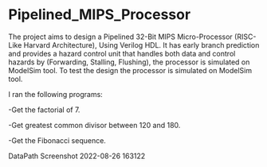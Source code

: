 # Pipelined_MIPS_Processor
The project aims to design a Pipelined 32-Bit MIPS Micro-Processor (RISC-Like Harvard Architecture), Using Verilog HDL. It has early branch prediction and provides a hazard control unit that handles both data and control hazards by (Forwarding, Stalling, Flushing), the processor is simulated on ModelSim tool. To test the design the processor is simulated on ModelSim tool.

I ran the following programs:

-Get the factorial of 7.

-Get greatest common divisor between 120 and 180.

-Get the Fibonacci sequence.

DataPath
Screenshot 2022-08-26 163122
